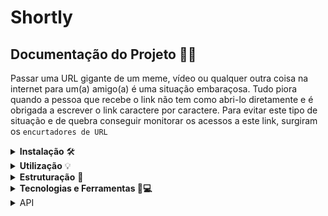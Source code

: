 # Shortly

##   Documentação do Projeto 📄👀
Passar uma URL gigante de um meme, vídeo ou qualquer outra coisa na internet para um(a) amigo(a) é uma situação embaraçosa. Tudo piora quando a pessoa que recebe o link não tem como abri-lo diretamente e é obrigada a escrever o link caractere por caractere.
Para evitar este tipo de situação e de quebra conseguir monitorar os acessos a este link, surgiram os `encurtadores de URL` 
<details>
<summary><strong>Instalação</strong> 🛠️</summary>
 
Para rodar o projeto, primeiro clone este repositório usando o comando:

``` bash
git clone https://github.com/seu-usuario/nome-do-projeto.git
```
Em seguida, instale as dependências usando o gerenciador de pacotes de sua escolha. Recomendo o uso do npm:
  
``` bash
npm install
```
Crie um arquivo .env na raiz do projeto e defina as seguintes variáveis de ambiente:
``` sql 
PORT= localhost
DATABASE_URL=postgres://seu-usuario:senha@localhost:5432/nome-do-banco
``` 

Onde:

- `PORT` é a porta que o servidor irá escutar.
- `DATABASE_URL` é a URL de conexão do Postgres. 
- O valor `seu-usuario` e `senha` devem ser substituídos pelos seus próprios dados de autenticação do Postgres. 
- `localhost:5432` é o endereço e porta do seu servidor Postgres. 
- `nome-do-banco` é o nome do banco de dados que você criou no seu servidor Postgres.
    
    
</details>


<details>
<summary><strong>Utilização</strong> 💡</summary>
    
Para rodar o projeto em um servidor local, execute o seguinte comando:

``` bash
npm start
  ou
npm run dev
```

</details>

<details>
<summary><strong>Estruturação</strong> 🌳</summary>

### 🧱 Estrutura em camadas
- `src/`                         diretório principal do projeto
  - `controllers/`               diretório com os controladores
    - `signup.controllers.js`      controlador responsável pelo registro de usuário
    - `signin.controllers.js`      controlador responsável pelo login de usuário
    - `urls.controllers.js`        controlador responsável por manipular URLs encurtadas
    - `users.controllers.js`       controlador responsável por manipular usuários
    - `ranking.controllers.js`     controlador responsável por manipular rankings
  - `database/`                  diretório com o arquivo de configuração do banco de dados
    - `database.js`                configuração do banco de dados
  - `middlewares/`               diretório com os middlewares
    - `token.middlewares.js`       middleware responsável pela verificação do token
    - `signup.middlewares.js`      middleware responsável pela validação do registro de usuário
    - `signin.middlewares.js`      middleware responsável pela validação do login de usuário
    - `urls.middlewares.js`        middleware responsável pela validação da URL encurtada
    - `users.middlewares.js`       middleware responsável pela validação de usuário
  - `repositories/`              diretório com os repositórios
    - `token.repositories.js`      repositório responsável pelo token
    - `signup.repositories.js`     repositório responsável pelo registro de usuário
    - `signin.repositories.js`     repositório responsável pelo login de usuário
    - `urls.repositories.js`       repositório responsável pela manipulação de URLs encurtadas
    - `users.repositories.js`      repositório responsável pela manipulação de usuários
    - `ranking.repositories.js`    repositório responsável pela manipulação de rankings
  - `routes/`                    diretório com as rotas
    - `signup.routes.js`           rota responsável pelo registro de usuário
    - `signin.routes.js`           rota responsável pelo login de usuário
    - `urls.routes.js`             rota responsável por manipular URLs encurtadas
    - `users.routes.js`            rota responsável por manipular usuários
    - `ranking.routes.js`          rota responsável por manipular rankings
  - `schemas/`                   diretório com os esquemas de validação
    - `signup.schemas.js`          esquema de validação do registro de usuário
    - `signin.schemas.js`          esquema de validação do login de usuário
    - `urls.schemas.js`            esquema de validação da URL encurtada
  - `index.js`                     esquema principal do projeto


</details>

<details>
<summary><strong>Tecnologias e Ferramentas 🔧💻</strong></summary>

  #### 💻📦 Links úteis:

- [Node 14.0.0](https://nodejs.org/en/blog/release/v14.0.0/)
- [Express 4.18.2](https://www.npmjs.com/package/express)
- [Pg 8.8.0](https://www.npmjs.com/package/pg)
- [Bcrypt 5.1.0](https://www.npmjs.com/package/bcrypt)
- [Cors 2.8.5](https://www.npmjs.com/package/cors)
- [Dotenv 16.0.3](https://www.npmjs.com/package/dotenv)
- [Joi 17.7.0](https://www.npmjs.com/package/joi)
- [Jsonwebtoken 8.5.1](https://www.npmjs.com/package/jsonwebtoken)
- [Nanoid 4.0.0](https://www.npmjs.com/package/nanoid)
- [Uuid 9.0.0](https://www.npmjs.com/package/uuid)

</details>

<details>
  <summary>API</summary>

   ## 🌐 Utilização da API
   
   <details>
    <summary><strong>signup</strong></summary>
   
   `POST /signup`: cadastro do usuário.
   
   ### Requisição
    
  ```json 
{
    "name": "Fulana",
    "email": "fulana@email.com.br",
    "password": "123456",
    "confirmPassword": "123456"
}    
  ```
   ### Resposta
   
   Sucesso
   
   ```css
   
   HTTP/1.1 201 Created
   
   ``` 
   
   Erro
   
   - body incorreto:
    
   ```http 
   HTTP/1.1 401 Unauthorized
   ```
   - email já está cadastrado:
   
   ```http 
   HTTP/1.1 409 Conflict
   ```
   </details>
   
   
   <details>
    <summary><strong>signin</strong></summary>
   
   `POST /signin`: acesso à conta.
   
   ### Requisição
    
  ```json 
{
    "email": "fulana@email.com.br",
    "password": "123456"
}    
  ```
   ### Resposta
   
   Sucesso
   
   ```css
   
    HTTP/1.1 200 OK
   
   {  "token": "f87c5453-14b3-43d3-8fb1-739b4385c287" }
   
   ``` 
   
   Erro
   
   - body incorreto:
    
   ```http 
   HTTP/1.1 422 Unauthorized
   
   {
    "errors": [
        "O endereço de e-mail deve ser válido.",
        "A senha deve ter pelo menos 6 caracteres."
     ]
   }
   
   ```
   - usuário e/ou senha não compatível ou não exista:
   
   ```http 
   HTTP/1.1 401 Unauthorized
   ```
   </details>
   
  <details>
    <summary><strong>urls</strong></summary>
   
  <details>
     <summary>urls/shorten</summary>
     
   `POST /urls/shorten`: encurtar a url.
   
   ### Requisição
   
   Authorization: Bearer { token }
   
  ```json 
{
    "url": "https://...",
    "password": "123456"
}    
  ```
   ### Resposta
   
   Sucesso
   
   ```css
   
    HTTP/1.1 201 Created
   
   {  "shortUrl": "b4385c287" }
   
   ``` 
   
   Erro
   
   - body incorreto:
    
   ```http 
   HTTP/1.1 422 Unauthorized
   
   {
    "errors": [
        "formato url incorreta.",
     ]
   }
   
   ```
   - header não enviado ou inválido:
   
   ```http 
   HTTP/1.1 401 Unauthorized
   ```
   </details>
    
  <details>
   <summary>urls/:id</summary>
     
   `GET /urls/:id`: encurtar a url.
   
   ### Requisição
   
   Path Params id
   
   ### Resposta
   
   Sucesso
   
   ```jsx 

      HTTP/1.1 200 OK 
   ```
   
   ```javascript 
   {
        "id": 1,
        "shortUrl": "bd8235a0",
        "url": "https://..."
   }    
   ```
     
   Erro
   
   - url encurtada não existe:
    
   ```javascript 

      HTTP/1.1 404 NOT FOUND

   ```
   
  </details>
    
  <details>
   <summary>/urls/open/:shortUrl</summary>
     
  `GET /urls/open/:shortUrl`: redirecionar à url.
   
   ### Requisição
   
   Path Params shortUrl
   
   ### Resposta
   
   Sucesso
   
   Usuário será redirecionado para o link correspondente à url encurtada, e a contagem de visitas do link será incremenntada em 1.
   ```jsx 

      HTTP/1.1 302 FOUND 
   ```
   
   Erro
   
   - url encurtada não existe:
    
   ```javascript 

      HTTP/1.1 404 NOT FOUND

   ```
   
   </details>
    
    
      
  <details>
   <summary>/urls/:id</summary>
     
  `DELETE /urls/:id`: redirecionar à url.
   
   ### Requisição
   
     Authorization: Bearer { token }
   
   ### Resposta
   
   Sucesso
   
   ```jsx 

      HTTP/1.1 204 NO CONTENT 
   ```
   
   Erro
   
   - header não enviado ou inválido:
   
   ```http 
   HTTP/1.1 401 Unauthorized
   ```
   - url encurtada não pertence ao usuário:
   
   ```http 
   HTTP/1.1 401 Unauthorized
   ```
   - url encurtada não existe:
   
   ```http 
   HTTP/1.1 404 NOT FOUND
   ```
   
   </details>
    
    
    
      
  <details>
   <summary>users/me</summary>
     
  `GET users/me`: redirecionar à url.
   
   ### Requisição
   
     Authorization: Bearer { token }
   
   ### Resposta
   
   Sucesso
   
   ```jsx
   HTTP/1.1 200 OK
   ```
   
   ```jsx 

     {
       "id": id do usuário,
       "name": nome do usuário,
       "visitCount": soma da quantidade de visitas de todos os links do usuário,
       "shortenedUrls": 
       [
          {
           "id": 1,
           "shortUrl": "...",
           "url": "...",
           "visitCount": soma da quantidade de visitas do link
          },
          {
           "id": 2,
           "shortUrl": "...",
           "url": "...",
           "visitCount": soma da quantidade de visitas do link
          }
       ]
     }
 
   ```
   
   Erro
   
   - header não enviado ou inválido:
   
   ```http 
   HTTP/1.1 401 Unauthorized
   ```
   - caso usuário não exista:
   
   ```http 
   HTTP/1.1 404 NOT FOUND
   ```
   
   </details>
    
    
    
 </details>
   
</details>
